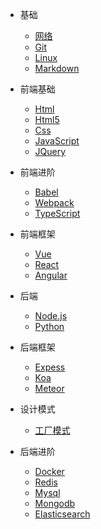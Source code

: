 * 基础

  * [网络](network/)
  * [Git](git/)
  * [Linux](linux/)
  * [Markdown](markdown/)

* 前端基础

  * [Html](html/)
  * [Html5](html5/)
  * [Css](css/)
  * [JavaScript](javascript/)
  * [JQuery]()

* 前端进阶

  * [Babel]()
  * [Webpack](webpack/)
  * [TypeScript](typescript/)

* 前端框架

  * [Vue]()
  * [React](react/)
  * [Angular]()

* 后端

  * [Node.js]()
  * [Python](python/)

* 后端框架

  * [Expess]()
  * [Koa]()
  * [Meteor]()

* 设计模式

  * [工厂模式]()

* 后端进阶

  * [Docker]()
  * [Redis]()
  * [Mysql]()
  * [Mongodb](mongodb/)
  * [Elasticsearch]()